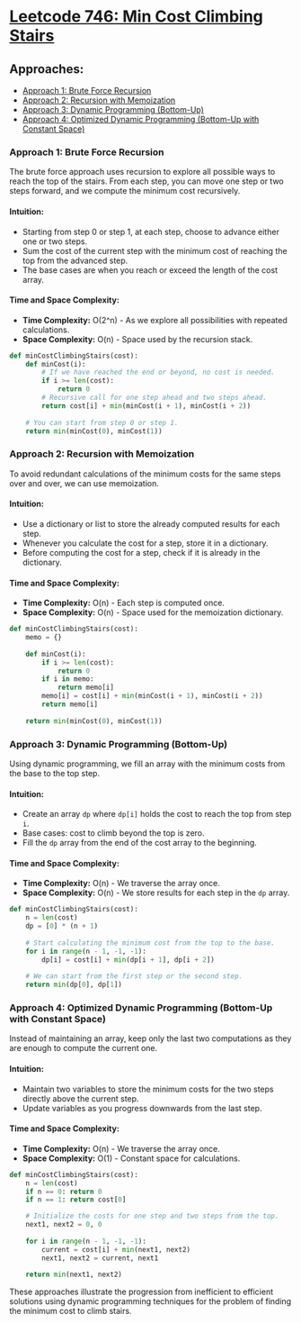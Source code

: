# [Leetcode 746: Min Cost Climbing Stairs](https://leetcode.com/problems/min-cost-climbing-stairs/)

## Approaches:
- [Approach 1: Brute Force Recursion](#approach-1-brute-force-recursion)
- [Approach 2: Recursion with Memoization](#approach-2-recursion-with-memoization)
- [Approach 3: Dynamic Programming (Bottom-Up)](#approach-3-dynamic-programming-bottom-up)
- [Approach 4: Optimized Dynamic Programming (Bottom-Up with Constant Space)](#approach-4-optimized-dynamic-programming-bottom-up-with-constant-space)

### Approach 1: Brute Force Recursion
The brute force approach uses recursion to explore all possible ways to reach the top of the stairs. From each step, you can move one step or two steps forward, and we compute the minimum cost recursively.

#### Intuition:
- Starting from step 0 or step 1, at each step, choose to advance either one or two steps.
- Sum the cost of the current step with the minimum cost of reaching the top from the advanced step.
- The base cases are when you reach or exceed the length of the cost array.
  
#### Time and Space Complexity:
- **Time Complexity:** O(2^n) - As we explore all possibilities with repeated calculations.
- **Space Complexity:** O(n) - Space used by the recursion stack.

```python
def minCostClimbingStairs(cost):
    def minCost(i):
        # If we have reached the end or beyond, no cost is needed.
        if i >= len(cost):
            return 0
        # Recursive call for one step ahead and two steps ahead.
        return cost[i] + min(minCost(i + 1), minCost(i + 2))
    
    # You can start from step 0 or step 1.
    return min(minCost(0), minCost(1))
```

### Approach 2: Recursion with Memoization
To avoid redundant calculations of the minimum costs for the same steps over and over, we can use memoization.

#### Intuition:
- Use a dictionary or list to store the already computed results for each step.
- Whenever you calculate the cost for a step, store it in a dictionary.
- Before computing the cost for a step, check if it is already in the dictionary.

#### Time and Space Complexity:
- **Time Complexity:** O(n) - Each step is computed once.
- **Space Complexity:** O(n) - Space used for the memoization dictionary.

```python
def minCostClimbingStairs(cost):
    memo = {}
    
    def minCost(i):
        if i >= len(cost):
            return 0
        if i in memo:
            return memo[i]
        memo[i] = cost[i] + min(minCost(i + 1), minCost(i + 2))
        return memo[i]
    
    return min(minCost(0), minCost(1))
```

### Approach 3: Dynamic Programming (Bottom-Up)
Using dynamic programming, we fill an array with the minimum costs from the base to the top step.

#### Intuition:
- Create an array `dp` where `dp[i]` holds the cost to reach the top from step `i`.
- Base cases: cost to climb beyond the top is zero.
- Fill the `dp` array from the end of the cost array to the beginning.

#### Time and Space Complexity:
- **Time Complexity:** O(n) - We traverse the array once.
- **Space Complexity:** O(n) - We store results for each step in the `dp` array.

```python
def minCostClimbingStairs(cost):
    n = len(cost)
    dp = [0] * (n + 1)
    
    # Start calculating the minimum cost from the top to the base.
    for i in range(n - 1, -1, -1):
        dp[i] = cost[i] + min(dp[i + 1], dp[i + 2])
    
    # We can start from the first step or the second step.
    return min(dp[0], dp[1])
```

### Approach 4: Optimized Dynamic Programming (Bottom-Up with Constant Space)
Instead of maintaining an array, keep only the last two computations as they are enough to compute the current one.

#### Intuition:
- Maintain two variables to store the minimum costs for the two steps directly above the current step.
- Update variables as you progress downwards from the last step.

#### Time and Space Complexity:
- **Time Complexity:** O(n) - We traverse the array once.
- **Space Complexity:** O(1) - Constant space for calculations.

```python
def minCostClimbingStairs(cost):
    n = len(cost)
    if n == 0: return 0
    if n == 1: return cost[0]

    # Initialize the costs for one step and two steps from the top.
    next1, next2 = 0, 0
    
    for i in range(n - 1, -1, -1):
        current = cost[i] + min(next1, next2)
        next1, next2 = current, next1
    
    return min(next1, next2)
```

These approaches illustrate the progression from inefficient to efficient solutions using dynamic programming techniques for the problem of finding the minimum cost to climb stairs.

